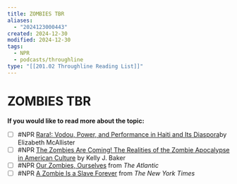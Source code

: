 ```yaml
---
title: ZOMBIES TBR
aliases:
  - "2024123000443"
created: 2024-12-30
modified: 2024-12-30
tags:
  - NPR
  - podcasts/throughline
type: "[[201.02 Throughline Reading List]]"
---
```

# ZOMBIES TBR

**If you would like to read more about the topic:**

- [ ] #NPR [Rara!: Vodou, Power, and Performance in Haiti and Its Diaspora](https://www.goodreads.com/book/show/1695991.Rara_)by Elizabeth McAllister
- [ ] #NPR [The Zombies Are Coming! The Realities of the Zombie Apocalypse in American Culture](https://www.goodreads.com/en/book/show/19513654) by Kelly J. Baker
- [ ] #NPR [Our Zombies, Ourselves](https://www.theatlantic.com/magazine/archive/2011/04/our-zombies-ourselves/308401/) from _The Atlantic_
- [ ] #NPR [A Zombie Is a Slave Forever](https://www.nytimes.com/2012/10/31/opinion/a-zombie-is-a-slave-forever.html?smid=fb-share&_r=1&) from _The New York Times_
